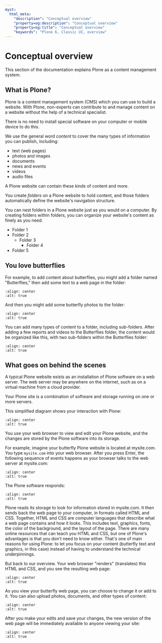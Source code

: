 ```yaml
---
myst:
  html_meta:
    "description": "Conceptual overview"
    "property=og:description": "Conceptual overview"
    "property=og:title": "Conceptual overview"
    "keywords": "Plone 6, Classic UI, overview"
---
```


# Conceptual overview

This section of the documentation explains Plone as a content management system.

## What is Plone?

Plone is a content management system (CMS) which you can use to build a website.
With Plone, non-experts can contribute to and manage content on a website without the help of a technical specialist.

There is no need to install special software on your computer or mobile device to do this.

We use the general word *content* to cover the many types of information you can publish, including:

- text (web pages)
- photos and images
- documents
- news and events
- videos
- audio files

A Plone website can contain these kinds of content and more.

You create *folders* on a Plone website to hold content, and those folders automatically define the website's navigation structure.

You can nest folders in a Plone website just as you would on a computer. By creating folders within folders, you can organize your website's content as finely as you need.

- Folder 1
- Folder 2
  - Folder 3
    - Folder 4
- Folder 5

## You love butterflies

For example, to add content about butterflies, you might add a folder named "Butterflies," then add some text to a web page in the folder:

```{figure} butterflies_folder_text.png
:align: center
:alt: true
```

And then you might add some butterfly photos to the folder:

```{figure} butterflies_folder.png
:align: center
:alt: true
```

You can add many types of content to a folder, including sub-folders.
After adding a few reports and videos to the Butterflies folder, the content would be organized like this, with two sub-folders within the Butterflies folder:

```{figure} folders_within_folders.png
:align: center
:alt: true
```

## What goes on behind the scenes

A typical Plone website exists as an installation of Plone software on a web server.
The web server may be anywhere on the internet, such as on a virtual machine from a cloud provider.

Your Plone site is a combination of software and storage running on one or more servers.

This simplified diagram shows your interaction with Plone:

```{figure} client_to_server_simple.png
:align: center
:alt: true
```

You use your web browser to view and edit your Plone website, and the changes are stored by the Plone software into its storage.

For example, imagine your butterfly Plone website is located at mysite.com.
You type `mysite.com` into your web browser.
After you press Enter, the following sequence of events happens as your browser talks to the web server at mysite.com:

```{figure} client_request.png
:align: center
:alt: true
```

The Plone software responds:

```{figure} server_response.png
:align: center
:alt: true
```

Plone reads its storage to look for information stored in mysite.com.
It then sends back the web page to your computer, in formats called HTML and CSS.
Together, HTML and CSS are computer languages that describe what a web page contains and how it looks.
This includes text, graphics, fonts, the color of the background, and the layout of the page.
There are many online resources that can teach you HTML and CSS, but one of Plone's advantages is that you don't need to know either.
That's one of main reasons for using Plone: to let you focus on your content (butterfly text and graphics, in this case) instead of having to understand the technical underpinnings.

But back to our overview.
Your web browser "renders" (translates) this HTML and CSS, and you see the resulting web page:

```{figure} my_site_served.png
:align: center
:alt: true
```

As you view your butterfly web page, you can choose to change it or add to it.
You can also upload photos, documents, and other types of content:

```{figure} plone_donut.png
:align: center
:alt: true
```

After you make your edits and save your changes, the new version of the web page will be immediately available to anyone viewing your site:

```{figure} plone_donut_full.png
:align: center
:alt: true
```
